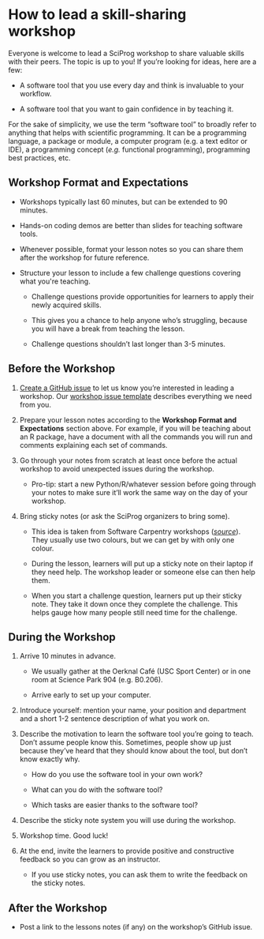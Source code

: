 How to lead a skill-sharing workshop
==============================

Everyone is welcome to lead a SciProg workshop to share valuable skills
with their peers. The topic is up to you! If you’re looking for ideas,
here are a few:

-   A software tool that you use every day and think is invaluable to 
    your workflow.

-   A software tool that you want to gain confidence in by teaching it.

For the sake of simplicity, we use the term “software tool” to broadly
refer to anything that helps with scientific programming. It can be a
programming language, a package or module, a computer program (e.g. a
text editor or IDE), a programming concept (*e.g.* functional
programming), programming best practices, etc.

Workshop Format and Expectations
--------------------------------

-   Workshops typically last 60 minutes, but can be extended to 90 
    minutes.

-   Hands-on coding demos are better than slides for teaching software 
    tools.

-   Whenever possible, format your lesson notes so you can share them 
    after the workshop for future reference.

-   Structure your lesson to include a few challenge questions covering
    what you're teaching.

    -   Challenge questions provide opportunities for learners to apply
        their newly acquired skills.

    -   This gives you a chance to help anyone who’s struggling, because
        you will have a break from teaching the lesson. 

    -   Challenge questions shouldn’t last longer than 3-5 minutes.

Before the Workshop 
-------------------

1.  [Create a GitHub issue](https://github.com/sciprog-sfu/sciprog-sfu.github.io/issues/new) 
    to let us know you’re interested in leading a workshop. Our [workshop 
    issue template](https://raw.githubusercontent.com/sciprog-sfu/sciprog-sfu.github.io/master/lessons/workshop_issue_template.md) 
    describes everything we
    need from you. 

2.  Prepare your lesson notes according to the **Workshop Format and 
    Expectations** section above. For example, if you will be teaching about 
    an R package, have a document with all the commands you will run and 
    comments explaining each set of commands.

3.  Go through your notes from scratch at least once before the actual 
    workshop to avoid unexpected issues during the workshop.

    -   Pro-tip: start a new Python/R/whatever session before going through 
        your notes to make sure it’ll work the same way on the day of your
        workshop.

4.  Bring sticky notes (or ask the SciProg organizers to bring some).

    -   This idea is taken from Software Carpentry workshops ([*source*](http://software-carpentry.org/workshops/operations/)). They usually 
        use two colours, but we can get by with only one colour.

    -   During the lesson, learners will put up a sticky note on their laptop 
        if they need help. The workshop leader or someone else can then help 
        them.

    -   When you start a challenge question, learners put up their sticky 
        note. They take it down once they complete the challenge. This 
        helps gauge how many people still need time for the challenge.

During the Workshop 
-------------------

1.  Arrive 10 minutes in advance.

    -   We usually gather at the Oerknal Café (USC Sport Center) or in one room at Science Park 904 (e.g. B0.206). 

    -   Arrive early to set up your computer.

2.  Introduce yourself: mention your name, your position and department and 
    a short 1-2 sentence description of what you work on.

3.  Describe the motivation to learn the software tool you’re going to teach. 
    Don’t assume people know this. Sometimes, people show up just because 
    they’ve heard that they should know about the tool, but don’t know 
    exactly why.

    -   How do you use the software tool in your own work?

    -   What can you do with the software tool?

    -   Which tasks are easier thanks to the software tool?

4.  Describe the sticky note system you will use during the workshop.

5.  Workshop time. Good luck!

6.  At the end, invite the learners to provide positive and constructive 
    feedback so you can grow as an instructor.

    -   If you use sticky notes, you can ask them to write the feedback on 
        the sticky notes.

After the Workshop
------------------

*  Post a link to the lessons notes (if any) on the workshop’s GitHub issue. 
    
